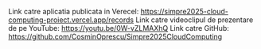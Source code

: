 Link catre aplicatia publicata in Verecel: https://simpre2025-cloud-computing-proiect.vercel.app/records
Link catre videoclipul de prezentare de pe YouTube: https://youtu.be/0W-vZLMAXhQ
Link catre GitHub: https://github.com/CosminOprescu/Simpre2025CloudComputing
